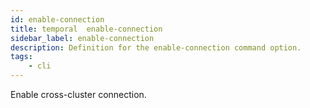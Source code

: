 ```yaml
---
id: enable-connection
title: temporal  enable-connection
sidebar_label: enable-connection
description: Definition for the enable-connection command option.
tags:
	- cli
---
```


 Enable cross-cluster connection.
